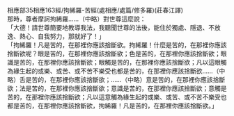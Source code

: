 相應部35相應163經/拘絺羅-苦經(處相應/處篇/修多羅)(莊春江譯)  
那時，尊者摩訶拘絺羅……（中略）對世尊這麼說：  
「大德！請世尊簡要地教導我法，我聽聞世尊的法後，能住於獨處、隱退、不放逸、熱心、自我努力，那就好了！」  
「拘絺羅！凡是苦的，在那裡你應該捨斷欲。拘絺羅！什麼是苦的，在那裡你應該捨斷欲呢？眼是苦的，在那裡你應該捨斷欲；色是苦的，在那裡你應該捨斷欲；眼識是苦的，在那裡你應該捨斷欲；眼觸是苦的，在那裡你應該捨斷欲；凡以這眼觸為緣生起的或樂、或苦、或不苦不樂受也都是苦的，在那裡你應該捨斷欲……（中略）舌是苦的，在那裡你應該捨斷欲；……（中略）意是苦的，在那裡你應該捨斷欲；法是苦的，在那裡你應該捨斷欲；意識是苦的，在那裡你應該捨斷欲；意觸是苦的，在那裡你應該捨斷欲；凡以這意觸為緣生起的或樂、或苦、或不苦不樂受也都是苦的，在那裡你應該捨斷欲，拘絺羅！凡是苦的，在那裡你應該捨斷欲。」  
  
  
